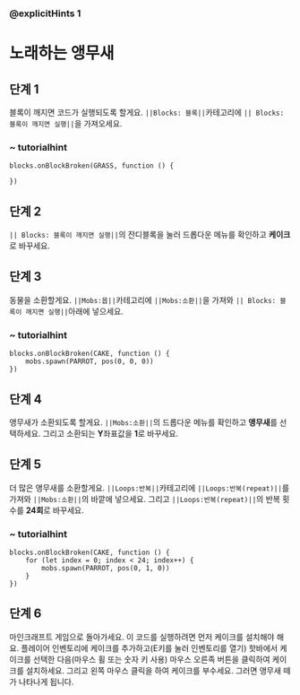 ### @explicitHints 1

# 노래하는 앵무새

## 단계 1
블록이 깨지면 코드가 실행되도록 할게요. ``||Blocks: 블록||``카테고리에 ``|| Blocks: 블록이 깨지면 실행||``을 가져오세요.


### ~ tutorialhint
```blocks
blocks.onBlockBroken(GRASS, function () {
	
})
```

## 단계 2
``|| Blocks: 블록이 깨지면 실행||``의 잔디블록을 눌러 드롭다운 메뉴를 확인하고 **케이크**로 바꾸세요.

        
## 단계 3
동물을 소환할게요. ``||Mobs:몹||``카테고리에 ``||Mobs:소환||``을 가져와  ``|| Blocks: 블록이 깨지면 실행||``아래에 넣으세요.


### ~ tutorialhint     

```blocks
blocks.onBlockBroken(CAKE, function () {
    mobs.spawn(PARROT, pos(0, 0, 0))
})
```

## 단계 4
앵무새가 소환되도록 할게요. ``||Mobs:소환||``의 드롭다운 메뉴를 확인하고 **앵무새**를 선택하세요. 그리고 소환되는 **Y**좌표값을 **1**로 바꾸세요.



## 단계 5
더 많은 앵무새를 소환할게요. ``||Loops:반복||``카테고리에 ``||Loops:반복(repeat)||``를 가져와 ``||Mobs:소환||``의 바깥에 넣으세요. 그리고 ``||Loops:반복(repeat)||``의 반복 횟수를 **24회**로 바꾸세요.

### ~ tutorialhint
```blocks
blocks.onBlockBroken(CAKE, function () {
    for (let index = 0; index < 24; index++) {
        mobs.spawn(PARROT, pos(0, 1, 0))
    }
})
```

## 단계 6
마인크래프트 게임으로 돌아가세요. 이 코드를 실행하려면 먼저 케이크를 설치해야 해요. 플레이어 인벤토리에 케이크를 추가하고(E키를 눌러 인벤토리를 열기) 핫바에서 케이크를 선택한 다음(마우스 휠 또는 숫자 키 사용) 마우스 오른족 버튼을 클릭하여 케이크를 설치하세요. 그리고 왼쪽 마우스 클릭을 하여 케이크를 부수세요. 그러면 앵무새 떼가 나타나게 됩니다.


